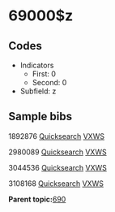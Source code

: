 # 69000$z

## Codes

-   Indicators
    -   First: 0
    -   Second: 0
-   Subfield: z

## Sample bibs

1892876 [Quicksearch](https://search.library.yale.edu/catalog/1892876) [VXWS](http://prodorbis.library.yale.edu:7014/vxws/GetHoldingsService?bibId=1892876)

2980089 [Quicksearch](https://search.library.yale.edu/catalog/2980089) [VXWS](http://prodorbis.library.yale.edu:7014/vxws/GetHoldingsService?bibId=2980089)

3044536 [Quicksearch](https://search.library.yale.edu/catalog/3044536) [VXWS](http://prodorbis.library.yale.edu:7014/vxws/GetHoldingsService?bibId=3044536)

3108168 [Quicksearch](https://search.library.yale.edu/catalog/3108168) [VXWS](http://prodorbis.library.yale.edu:7014/vxws/GetHoldingsService?bibId=3108168)

**Parent topic:**[690](../../tags/690/690.md)

